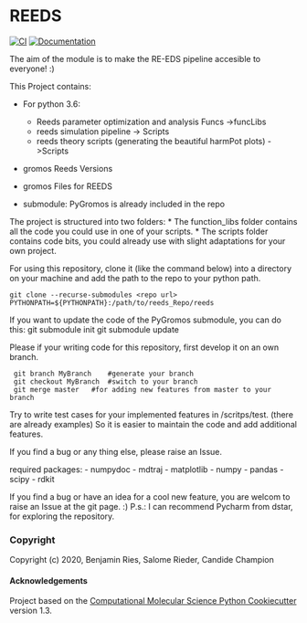 REEDS
==============================
[//]: # (Badges)
[![CI](https://github.com/SchroederB/reed/actions/workflows/CI.yaml/badge.svg)](https://github.com/SchroederB/REEDS_Pipeline/actions/workflows/CI.yaml)
[![Documentation](https://img.shields.io/badge/Documentation-here-white.svg)](https://schroederb.github.io/REEDS_Pipeline/)



The aim of the module is to make the RE-EDS pipeline accesible to everyone! :)

This Project contains:
 * For python 3.6:
    * Reeds parameter optimization and analysis Funcs ->funcLibs
    * reeds simulation pipeline -> Scripts
    * reeds theory scripts (generating the beautiful harmPot plots) ->Scripts

 * gromos Reeds Versions
 * gromos Files for REEDS
 * submodule: PyGromos is already included in the repo


The project is structured into two folders: 
    * The function_libs folder contains all the code you could use in one of your scripts.
    * The scripts folder contains code bits, you could already use with slight adaptations for your own project.

For using this repository, clone it (like the command below) into a directory on your machine and add the path to the repo to your python path.

    git clone --recurse-submodules <repo url>
    PYTHONPATH=${PYTHONPATH}:/path/to/reeds_Repo/reeds

If you want to update the code of the PyGromos submodule, you can do this:
    git submodule init
    git submodule update

Please if your writing code for this repository, first develop it on an own branch.

     git branch MyBranch    #generate your branch
     git checkout MyBranch  #switch to your branch
     git merge master   #for adding new features from master to your branch

Try to write test cases for your implemented features in /scritps/test. (there are already examples)
So it is easier to maintain the code and add additional features.

If you find a bug or any thing else, please raise an Issue.

required packages:
    - numpydoc
    - mdtraj
    - matplotlib
    - numpy
    - pandas
    - scipy
    - rdkit
    

If you find a bug or have an idea for a cool new feature, you are welcom to raise an Issue at the git page. :)
P.s.: I can recommend Pycharm from dstar, for exploring the repository.

### Copyright

Copyright (c) 2020, Benjamin Ries, Salome Rieder, Candide Champion


#### Acknowledgements
 
Project based on the 
[Computational Molecular Science Python Cookiecutter](https://github.com/molssi/cookiecutter-cms) version 1.3.
